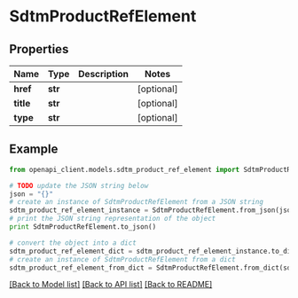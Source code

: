 # SdtmProductRefElement


## Properties
Name | Type | Description | Notes
------------ | ------------- | ------------- | -------------
**href** | **str** |  | [optional] 
**title** | **str** |  | [optional] 
**type** | **str** |  | [optional] 

## Example

```python
from openapi_client.models.sdtm_product_ref_element import SdtmProductRefElement

# TODO update the JSON string below
json = "{}"
# create an instance of SdtmProductRefElement from a JSON string
sdtm_product_ref_element_instance = SdtmProductRefElement.from_json(json)
# print the JSON string representation of the object
print SdtmProductRefElement.to_json()

# convert the object into a dict
sdtm_product_ref_element_dict = sdtm_product_ref_element_instance.to_dict()
# create an instance of SdtmProductRefElement from a dict
sdtm_product_ref_element_from_dict = SdtmProductRefElement.from_dict(sdtm_product_ref_element_dict)
```
[[Back to Model list]](../README.md#documentation-for-models) [[Back to API list]](../README.md#documentation-for-api-endpoints) [[Back to README]](../README.md)


